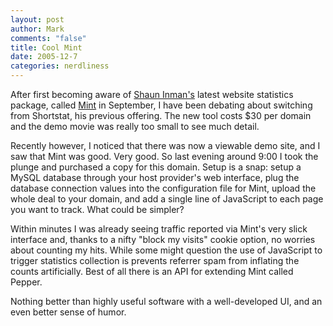 ```yaml
--- 
layout: post
author: Mark
comments: "false"
title: Cool Mint
date: 2005-12-7
categories: nerdliness
---
```

After first becoming aware of <a href="http://www.shauninman.com/plete/" title="Shaun Inman">Shaun Inman's</a> latest website statistics package, called <a href="http://haveamint.com" title="Mint">Mint</a> in September, I have been debating about switching from Shortstat, his previous offering. The new tool costs $30 per domain and the demo movie was really too small to see much detail.

Recently however, I noticed that there was now a viewable demo site, and I saw that Mint was good. Very good. So last evening around 9:00 I took the plunge and purchased a copy for this domain. Setup is a snap: setup a MySQL database through your host provider's web interface, plug the database connection values into the configuration file for Mint, upload the whole deal to your domain, and add a single line of JavaScript to each page you want to track. What could be simpler?

Within minutes I was already seeing traffic reported via Mint's very slick interface and, thanks to a nifty "block my visits" cookie option, no worries about counting my hits. While some might question the use of JavaScript to trigger statistics collection is prevents referrer spam from inflating the counts artificially. Best of all there is an API for extending Mint called Pepper.

Nothing better than highly useful software with a well-developed UI, and an even better sense of humor.
